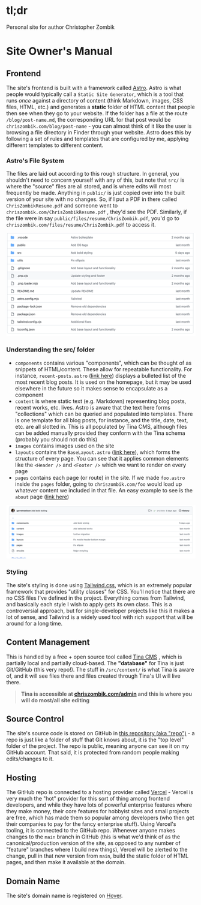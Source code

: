 # tl;dr 

Personal site for author Christopher Zombik

# Site Owner's Manual

## Frontend

The site's frontend is built with a framework called [Astro](https://astro.build). Astro is what people would typically call a `Static Site Generator`, which is a tool that runs _once_ against a directory of content (think Markdown, images, CSS files, HTML, etc.) and generates a **static** folder of HTML content that people then see when they go to your website. If the folder has a file at the route `/blog/post-name.md`, the corresponding URL for that post would be `chriszombik.com/blog/post-name` - you can almost think of it like the user is browsing a file directory in Finder through your website. Astro does this by following a set of rules and templates that are configured by me, applying different templates to different content.

### Astro's File System
The files are laid out according to this rough structure. In general, you shouldn't need to concern yourself with any of this, but note that `src/` is where the "source" files are all stored, and is where edits will most frequently be made. Anything in `public/` is just copied over into the built version of your site with no changes. So, if I put a PDF in there called `ChrisZombikResume.pdf` and someone went to `chriszombik.com/ChrisZombikResume.pdf` , they'd see the PDF. Similarly, if the file were in say `public/files/resume/ChrisZombik.pdf`, you'd go to `chriszombik.com/files/resume/ChrisZombik.pdf` to access it.

![Screenshot of the Github File System for this repo](readme_media/file_system.png)

### Understanding the src/ folder

- `components` contains various "components", which can be thought of as snippets of HTML/content. These allow for repeatable functionality. For instance, `recent-posts.astro` ([link here](https://github.com/garrettwelson/chriszombik/blob/main/src/components/RecentPosts.astro)) displays a bulleted list of the most recent blog posts. It is used on the homepage, but it may be used elsewhere in the future so it makes sense to encapsulate as a component
- `content` is where static text (e.g. Markdown) representing blog posts, recent works, etc. lives. Astro is aware that the text here forms "collections" which can be queried and populated into templates. There is one template for all blog posts, for instance, and the title, date, text, etc. are all slotted in. This is all populated by Tina CMS, although files can be added manually provided they conform with the Tina schema (probably you should not do this)
- `images` contains images used on the site
- `layouts` contains the `BaseLayout.astro` ([link here](https://github.com/garrettwelson/chriszombik/blob/main/src/layouts/BaseLayout.astro)), which forms the structure of every page. You can see that it applies common elements like the `<Header />` and `<Footer />` which we want to render on every page
- `pages` contains each page (or route) in the site. If we made `foo.astro` inside the `pages` folder, going to `chriszombik.com/foo` would load up whatever content we included in that file. An easy example to see is the `about` page ([link here](https://github.com/garrettwelson/chriszombik/blob/main/src/pages/about.astro))

![Screenshot of the src folder for this repo](readme_media/src.png)

### Styling

The site's styling is done using [Tailwind.css](https://tailwindcss.com), which is an extremely popular framework that provides "utility classes" for CSS. You'll notice that there are no CSS files I've defined in the project. Everything comes from Tailwind, and basically each style I wish to apply gets its own class. This is a controversial approach, but for single-developer projects like this it makes a lot of sense, and Tailwind is a widely used tool with rich support that will be around for a long time.

## Content Management

This is handled by a free + open source tool called [Tina CMS](https://tina.io) , which is partially local and partially cloud-based. The **"database"** for Tina is just Git/GitHub (this very repo!). The stuff in `/src/content/` is what Tina is aware of, and it will see files there and files created through Tina's UI will live there. 

> **Tina is accessible at [chriszombik.com/admin](chriszombik.com/admin) and this is where you will do most/all site editing**


## Source Control

The site's source code is stored on GitHub in [this repository (aka "repo")](https://github.com/garrettwelson/chriszombik) - a repo is just like a folder of stuff that Git knows about, it is the "top level" folder of the project. The repo is public, meaning anyone can see it on my GitHub account. That said, it is protected from random people making edits/changes to it.

## Hosting

The GitHub repo is connected to a hosting provider called [Vercel](https://vercel.com/dashboard) - Vercel is very much the "hot" provider for this sort of thing among frontend developers, and while they have lots of powerful enterprise features where they make money, their core features for hobbyist sites and small projects are free, which has made them so popular among developers (who then get their companies to pay for the fancy enterprise stuff). Using Vercel's tooling, it is connected to the GitHub repo. Whenever anyone makes changes to the `main` branch in GitHub (this is what we'd think of as the canonical/production version of the site, as opposed to any number of "feature" branches where I build new things), Vercel will be alerted to the change, pull in that new version from `main`, build the static folder of HTML pages, and then make it available at the domain.

## Domain Name

The site's domain name is registered on [Hover](https://www.hover.com).



